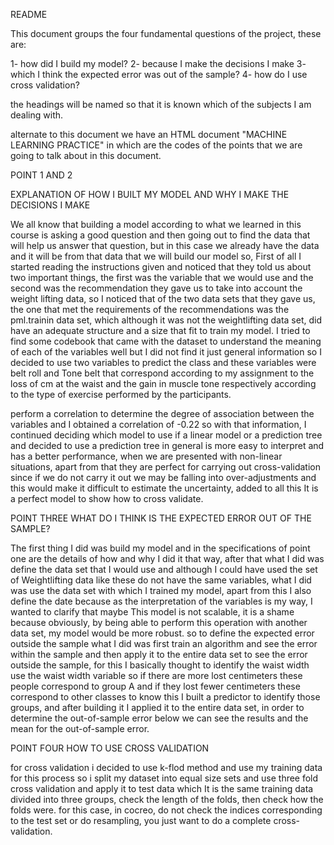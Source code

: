 README

This document groups the four fundamental questions of the project, these are:
        
1- how did I build my model?
2- because I make the decisions I make
3- which I think the expected error was out of the sample?
4- how do I use cross validation?
        
the headings will be named so that it is known which of the subjects I am dealing with.

alternate to this document we have an HTML document "MACHINE LEARNING PRACTICE" in which are the codes of the points that we are going to talk about in this document.

POINT 1 AND 2

EXPLANATION OF HOW I BUILT MY MODEL AND WHY I MAKE THE DECISIONS I MAKE

We all know that building a model according to what we learned in this course is asking a good question and then going out to find the data that will help us answer that question, but in this case we already have the data and it will be from that data that we will build our model so, First of all I started reading the instructions given and noticed that they told us about two important things, the first was the variable that we would use and the second was the recommendation they gave us to take into account the weight lifting data, so I noticed that of the two data sets that they gave us, the one that met the requirements of the recommendations was the pml.trainin data set, which although it was not the weightlifting data set, did have an adequate structure and a size that fit to train my model.
I tried to find some codebook that came with the dataset to understand the meaning of each of the variables well but I did not find it just general information so I decided to use two variables to predict the class and these variables were belt roll and Tone belt that correspond according to my assignment to the loss of cm at the waist and the gain in muscle tone respectively according to the type of exercise performed by the participants.

perform a correlation to determine the degree of association between the variables and I obtained a correlation of -0.22 so with that information, I continued deciding which model to use if a linear model or a prediction tree and decided to use a prediction tree in general is more easy to interpret and has a better performance, when we are presented with non-linear situations, apart from that they are perfect for carrying out cross-validation since if we do not carry it out we may be falling into over-adjustments and this would make it difficult to estimate the uncertainty, added to all this It is a perfect model to show how to cross validate.

POINT THREE
WHAT DO I THINK IS THE EXPECTED ERROR OUT OF THE SAMPLE?
        
The first thing I did was build my model and in the specifications of point one are the details of how and why I did it that way, after that what I did was define the data set that I would use and although I could have used the set of Weightlifting data like these do not have the same variables, what I did was use the data set with which I trained my model, apart from this I also define the date because as the interpretation of the variables is my way, I wanted to clarify that maybe This model is not scalable, it is a shame because obviously, by being able to perform this operation with another data set, my model would be more robust.
so to define the expected error outside the sample what I did was first train an algorithm and see the error within the sample and then apply it to the entire data set to see the error outside the sample, for this I basically thought to identify the waist width use the waist width variable so if there are more lost centimeters these people correspond to group A and if they lost fewer centimeters these correspond to other classes to know this I built a predictor to identify those groups, and after building it I applied it to the entire data set, in order to determine the out-of-sample error below we can see the results and the mean for the out-of-sample error.


POINT FOUR
HOW TO USE CROSS VALIDATION

for cross validation i decided to use k-flod method and use my training data for this process so i split my dataset into equal size sets and use three fold cross validation and apply it to test data which It is the same training data divided into three groups, check the length of the folds, then check how the folds were. for this case, in cocreo, do not check the indices corresponding to the test set or do resampling, you just want to do a complete cross-validation.